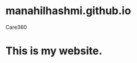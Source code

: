 # manahilhashmi.github.io
<!DOCTYPE html>

<html>
<head>
Care360
</head>
<body>
<h1> This is my website.  </h1>
</body>
</html>
